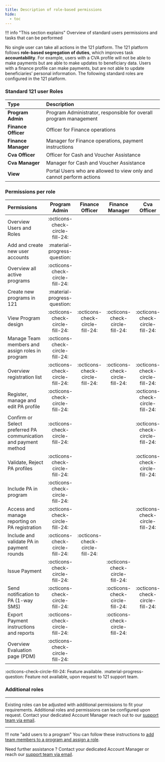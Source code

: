 ```yaml
---
title: Description of role-based permissions
hide:
  - toc
---
```




!!! info "This section explains"
    Overview of standard users permissions and tasks that can be performed

No single user can take all actions in the 121 platform. The 121 platform follows **role-based segregation of duties**, which improves task **accountability**. For example, users with a CVA profile will not be able to make payments but are able to make updates to beneficiary data. Users with a finance profile can make payments, but are not able to update beneficiaries’ personal information. The following standard roles are configured in the 121 platform.

### **Standard 121 user Roles**

| Type                                         | Description                                                     |
| :----------------------                                 | :---------------------------|
| **Program Admin**                            | Program Administrator, responsible for overall program management |
| **Finance Officer**                          | Officer for Finance operations  |
| **Finance Manager**                          | Manager for Finance operations, payment instructions   |
| **Cva Officer**                              | Officer for Cash and Voucher Assistance    |
| **Cva Manager**                              | Manager for Cash and Voucher Assistance   |
| **View**                                     | Portal Users who are allowed to view only and cannot perform actions   |

### **Permissions per role**

| Permissions                                         | **Program Admin** | **Finance Officer** |**Finance Manager** | **Cva Officer** | **Cva Manager** |
| :----------                                         | :----------: |:----------: |:----------: |:----------: |:----------: |
| Overview Users and Roles                            | :octicons-check-circle-fill-24:| |||||
| Add and create new user accounts                    |:material-progress-question:|||||
| Overview all active programs                        | :octicons-check-circle-fill-24:  | ||||
| Create new programs in 121                          |:material-progress-question:|||||
| View Program design                                 | :octicons-check-circle-fill-24:  |:octicons-check-circle-fill-24:|:octicons-check-circle-fill-24:|:octicons-check-circle-fill-24:|:octicons-check-circle-fill-24:|
| Manage Team members and assign roles in program     | :octicons-check-circle-fill-24:| ||||:octicons-check-circle-fill-24:| 
| Overview registration list                          | :octicons-check-circle-fill-24: | :octicons-check-circle-fill-24: | :octicons-check-circle-fill-24: |:octicons-check-circle-fill-24:|:octicons-check-circle-fill-24:|
| Register, manage and edit PA profile                | :octicons-check-circle-fill-24:    |||:octicons-check-circle-fill-24:|||
| Confirm or Select preferred PA communication and payment method | :octicons-check-circle-fill-24: ||| :octicons-check-circle-fill-24: |||
| Validate, Reject PA profiles                        | :octicons-check-circle-fill-24: |||:octicons-check-circle-fill-24:|:octicons-check-circle-fill-24:||
| Include PA in program                               | :octicons-check-circle-fill-24: ||||:octicons-check-circle-fill-24:||
| Access and manage reporting on PA registration      |:octicons-check-circle-fill-24: |||:octicons-check-circle-fill-24:|:octicons-check-circle-fill-24:||
| Include and validate PA in payment rounds           | :octicons-check-circle-fill-24: | :octicons-check-circle-fill-24:| | |||
| Issue Payment                                       |  :octicons-check-circle-fill-24:   ||:octicons-check-circle-fill-24:||||
| Send notification to PA (1-way SMS)                 | :octicons-check-circle-fill-24: ||:octicons-check-circle-fill-24:|:octicons-check-circle-fill-24:|:octicons-check-circle-fill-24:||
| Export Payment instructions and reports             |  :octicons-check-circle-fill-24:   ||:octicons-check-circle-fill-24:||||
| Overview Evaluation page (PDM)                      |:octicons-check-circle-fill-24:     |||||

:octicons-check-circle-fill-24: Feature available.
:material-progress-question:  Feature not available, upon request to 121 support team.


### **Additional roles**
___
Existing roles can be adjusted with additional permissions to fit your requirements. Additional roles and permissions can be configured upon request. Contact your dedicated Account Manager reach out to our <a href="mailto:support@121.global">support team via email</a>.
___

!!! note "add users to a program"
    You can follow these instructions to [add team members to a program and assign a role](../team/add-team-members.md).


Need further assistance ? Contact your dedicated Account Manager or reach our <a href="mailto:support@121.global">support team via email</a>.
